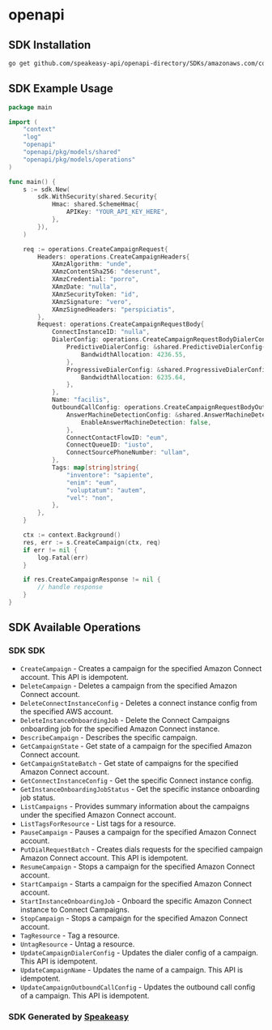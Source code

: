 # openapi

<!-- Start SDK Installation -->
## SDK Installation

```bash
go get github.com/speakeasy-api/openapi-directory/SDKs/amazonaws.com/connectcampaigns/2021-01-30/go
```
<!-- End SDK Installation -->

## SDK Example Usage
<!-- Start SDK Example Usage -->
```go
package main

import (
    "context"
    "log"
    "openapi"
    "openapi/pkg/models/shared"
    "openapi/pkg/models/operations"
)

func main() {
    s := sdk.New(
        sdk.WithSecurity(shared.Security{
            Hmac: shared.SchemeHmac{
                APIKey: "YOUR_API_KEY_HERE",
            },
        }),
    )

    req := operations.CreateCampaignRequest{
        Headers: operations.CreateCampaignHeaders{
            XAmzAlgorithm: "unde",
            XAmzContentSha256: "deserunt",
            XAmzCredential: "porro",
            XAmzDate: "nulla",
            XAmzSecurityToken: "id",
            XAmzSignature: "vero",
            XAmzSignedHeaders: "perspiciatis",
        },
        Request: operations.CreateCampaignRequestBody{
            ConnectInstanceID: "nulla",
            DialerConfig: operations.CreateCampaignRequestBodyDialerConfig{
                PredictiveDialerConfig: &shared.PredictiveDialerConfig{
                    BandwidthAllocation: 4236.55,
                },
                ProgressiveDialerConfig: &shared.ProgressiveDialerConfig{
                    BandwidthAllocation: 6235.64,
                },
            },
            Name: "facilis",
            OutboundCallConfig: operations.CreateCampaignRequestBodyOutboundCallConfig{
                AnswerMachineDetectionConfig: &shared.AnswerMachineDetectionConfig{
                    EnableAnswerMachineDetection: false,
                },
                ConnectContactFlowID: "eum",
                ConnectQueueID: "iusto",
                ConnectSourcePhoneNumber: "ullam",
            },
            Tags: map[string]string{
                "inventore": "sapiente",
                "enim": "eum",
                "voluptatum": "autem",
                "vel": "non",
            },
        },
    }

    ctx := context.Background()
    res, err := s.CreateCampaign(ctx, req)
    if err != nil {
        log.Fatal(err)
    }

    if res.CreateCampaignResponse != nil {
        // handle response
    }
}
```
<!-- End SDK Example Usage -->

<!-- Start SDK Available Operations -->
## SDK Available Operations

### SDK SDK

* `CreateCampaign` - Creates a campaign for the specified Amazon Connect account. This API is idempotent.
* `DeleteCampaign` - Deletes a campaign from the specified Amazon Connect account.
* `DeleteConnectInstanceConfig` - Deletes a connect instance config from the specified AWS account.
* `DeleteInstanceOnboardingJob` - Delete the Connect Campaigns onboarding job for the specified Amazon Connect instance.
* `DescribeCampaign` - Describes the specific campaign.
* `GetCampaignState` - Get state of a campaign for the specified Amazon Connect account.
* `GetCampaignStateBatch` - Get state of campaigns for the specified Amazon Connect account.
* `GetConnectInstanceConfig` - Get the specific Connect instance config.
* `GetInstanceOnboardingJobStatus` - Get the specific instance onboarding job status.
* `ListCampaigns` - Provides summary information about the campaigns under the specified Amazon Connect account.
* `ListTagsForResource` - List tags for a resource.
* `PauseCampaign` - Pauses a campaign for the specified Amazon Connect account.
* `PutDialRequestBatch` - Creates dials requests for the specified campaign Amazon Connect account. This API is idempotent.
* `ResumeCampaign` - Stops a campaign for the specified Amazon Connect account.
* `StartCampaign` - Starts a campaign for the specified Amazon Connect account.
* `StartInstanceOnboardingJob` - Onboard the specific Amazon Connect instance to Connect Campaigns.
* `StopCampaign` - Stops a campaign for the specified Amazon Connect account.
* `TagResource` - Tag a resource.
* `UntagResource` - Untag a resource.
* `UpdateCampaignDialerConfig` - Updates the dialer config of a campaign. This API is idempotent.
* `UpdateCampaignName` - Updates the name of a campaign. This API is idempotent.
* `UpdateCampaignOutboundCallConfig` - Updates the outbound call config of a campaign. This API is idempotent.
<!-- End SDK Available Operations -->

### SDK Generated by [Speakeasy](https://docs.speakeasyapi.dev/docs/using-speakeasy/client-sdks)
